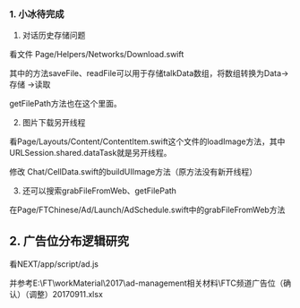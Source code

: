 ### 1. 小冰待完成
1. 对话历史存储问题

看文件 Page/Helpers/Networks/Download.swift

其中的方法saveFile、readFile可以用于存储talkData数组，将数组转换为Data-> 存储 ->读取

getFilePath方法也在这个里面。

2. 图片下载另开线程

看Page/Layouts/Content/ContentItem.swift这个文件的loadImage方法，其中URLSession.shared.dataTask就是另开线程。

修改 Chat/CellData.swift的buildUIImage方法（原方法没有新开线程）

3. 还可以搜索grabFileFromWeb、getFilePath

在Page/FTChinese/Ad/Launch/AdSchedule.swift中的grabFileFromWeb方法

## 2. 广告位分布逻辑研究
看NEXT/app/script/ad.js

并参考E:\FT\workMaterial\2017\ad-management相关材料\FTC频道广告位（确认）（调整）20170911.xlsx

